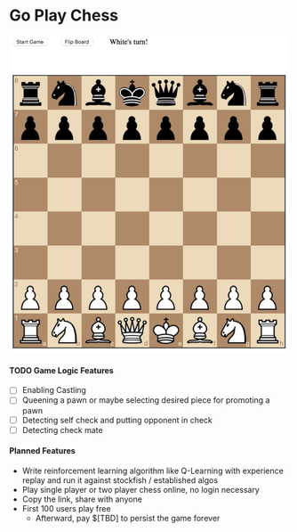 # Go Play Chess

![Go Play Chess](images/go_chess.jpg)


#### TODO Game Logic Features
* [ ] Enabling Castling
* [ ] Queening a pawn or maybe selecting desired piece for promoting a pawn
* [ ] Detecting self check and putting opponent in check
* [ ] Detecting check mate
 
#### Planned Features

* Write reinforcement learning algorithm like Q-Learning with experience replay and run it against stockfish / established algos
* Play single player or two player chess online, no login necessary
* Copy the link, share with anyone
* First 100 users play free
    * Afterward, pay $[TBD] to persist the game forever